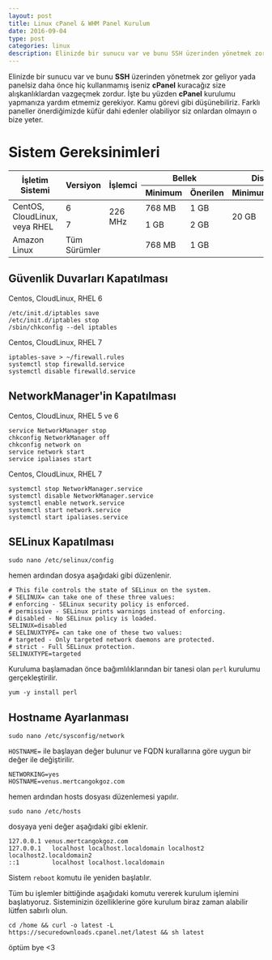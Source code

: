 ```yaml
---
layout: post
title: Linux cPanel & WHM Panel Kurulum
date: 2016-09-04
type: post
categories: linux
description: Elinizde bir sunucu var ve bunu SSH üzerinden yönetmek zor geliyor yada panelsiz daha önce hiç kullanmamış iseniz cPanel kuracağız size alışkanlıklardan vazgeçmek
---
```


Elinizde bir sunucu var ve bunu **SSH** üzerinden yönetmek zor geliyor yada panelsiz daha önce hiç kullanmamış iseniz **cPanel** kuracağız size alışkanlıklardan vazgeçmek zordur. İşte bu yüzden **cPanel** kurulumu yapmanıza yardım etmemiz gerekiyor. Kamu görevi gibi düşünebiliriz. Farklı paneller önerdiğimizde küfür dahi edenler olabiliyor siz onlardan olmayın o bize yeter.

# Sistem Gereksinimleri

<table>
  <thead>
    <tr>
      <th rowspan="2">İşletim Sistemi
      </th>
      <th rowspan="2" style="text-align: center;">Versiyon
      </th>
      <th rowspan="2" style="text-align: center;">İşlemci
      </th>
      <th colspan="2" style="text-align: center;">Bellek
      </th>
      <th colspan="2" style="text-align: center;">Disk Alanı
      </th>
      <th rowspan="2" style="text-align: center;">Mimari
      </th>
    </tr>
    <tr>
      <th colspan="1">Minimum
      </th>
      <th colspan="1">Önerilen
      </th>
      <th colspan="1">Minimum
      </th>
      <th colspan="1">Önerilen
      </th>
    </tr>
    </thead>
    <tbody>
    <tr>
      <td rowspan="2">
        <span>CentOS, CloudLinux, veya RHEL
        </span>
      </td>
      <td colspan="1">6
      </td>
      <td rowspan="2">
        <span>226 MHz
        </span>
      </td>
      <td colspan="1">768 MB
      </td>
      <td colspan="1">1 GB
      </td>
      <td rowspan="2">
        <span>20 GB
        </span>
      </td>
      <td rowspan="2">
        <span>40 GB
        </span>
      </td>
      <td rowspan="2">64-bit
      </td>
    </tr>
    <tr>
      <td colspan="1">7
      </td>
      <td colspan="1">1 GB
      </td>
      <td colspan="1">2 GB
      </td>
    </tr>
    <tr>
      <td colspan="1">Amazon Linux
      </td>
      <td colspan="1">Tüm Sürümler
      </td>
      <td>&nbsp;
      </td>
      <td colspan="1" >768 MB
      </td>
      <td colspan="1" >1 GB
      </td>
      <td >&nbsp;
      </td>
      <td>&nbsp;
      </td>
      <td colspan="1">64-bit
      </td>
    </tr>
  </tbody>
</table>

## Güvenlik Duvarları Kapatılması

Centos, CloudLinux, RHEL 6

```console
/etc/init.d/iptables save
/etc/init.d/iptables stop
/sbin/chkconfig --del iptables
```

Centos, CloudLinux, RHEL 7

```console
iptables-save > ~/firewall.rules
systemctl stop firewalld.service
systemctl disable firewalld.service
```

## NetworkManager'in Kapatılması

Centos, CloudLinux, RHEL 5 ve 6

```console
service NetworkManager stop
chkconfig NetworkManager off
chkconfig network on
service network start
service ipaliases start
```

Centos, CloudLinux, RHEL 7

```console
systemctl stop NetworkManager.service
systemctl disable NetworkManager.service
systemctl enable network.service
systemctl start network.service
systemctl start ipaliases.service
```

## SELinux Kapatılması

```console
sudo nano /etc/selinux/config
```

hemen ardından dosya aşağıdaki gibi düzenlenir.

```console
# This file controls the state of SELinux on the system.
# SELINUX= can take one of these three values:
# enforcing - SELinux security policy is enforced.
# permissive - SELinux prints warnings instead of enforcing.
# disabled - No SELinux policy is loaded.
SELINUX=disabled
# SELINUXTYPE= can take one of these two values:
# targeted - Only targeted network daemons are protected.
# strict - Full SELinux protection.
SELINUXTYPE=targeted
```

Kuruluma başlamadan önce bağımlılıklarından bir tanesi olan `perl` kurulumu gerçekleştirilir.

```console
yum -y install perl
```

## Hostname Ayarlanması

```console
sudo nano /etc/sysconfig/network
```

`HOSTNAME=` ile başlayan değer bulunur ve FQDN kurallarına göre uygun bir değer ile değiştirilir.

```console
NETWORKING=yes
HOSTNAME=venus.mertcangokgoz.com
 ```
hemen ardından hosts dosyası düzenlemesi yapılır.

```console
sudo nano /etc/hosts
```

dosyaya yeni değer aşağıdaki gibi eklenir.

```console
127.0.0.1 venus.mertcangokgoz.com
127.0.0.1   localhost localhost.localdomain localhost2 localhost2.localdomain2
::1         localhost localhost.localdomain
```

Sistem `reboot` komutu ile yeniden başlatılır.

Tüm bu işlemler bittiğinde aşağıdaki komutu vererek kurulum işlemini başlatıyoruz. Sisteminizin özelliklerine göre kurulum biraz zaman alabilir lütfen sabırlı olun.

```console
cd /home && curl -o latest -L https://securedownloads.cpanel.net/latest && sh latest
```

öptüm bye <3
